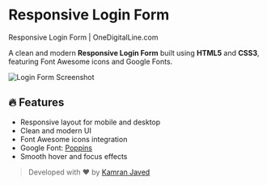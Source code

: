 # Responsive Login Form
Responsive Login Form | OneDigitalLine.com

A clean and modern **Responsive Login Form** built using **HTML5** and **CSS3**, featuring Font Awesome icons and Google Fonts.

![Login Form Screenshot](https://via.placeholder.com/800x450.png?text=Login+Form+Preview)

## 🔥 Features

- Responsive layout for mobile and desktop
- Clean and modern UI
- Font Awesome icons integration
- Google Font: [Poppins](https://fonts.google.com/specimen/Poppins)
- Smooth hover and focus effects

> Developed with ❤️ by [Kamran Javed](https://onedigitalline.com)  
